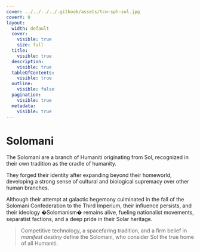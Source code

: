 ```yaml
---
cover: ../../../../.gitbook/assets/tcw-sph-sol.jpg
coverY: 0
layout:
  width: default
  cover:
    visible: true
    size: full
  title:
    visible: true
  description:
    visible: true
  tableOfContents:
    visible: true
  outline:
    visible: false
  pagination:
    visible: true
  metadata:
    visible: true
---
```


# Solomani

The Solomani are a branch of Humaniti originating from Sol, recognized in their own tradition as the cradle of humanity.

They forged their identity after expanding beyond their homeworld, developing a strong sense of cultural and biological supremacy over other human branches.

Although their attempt at galactic hegemony culminated in the fall of the Solomani Confederation to the Third Imperium, their influence persists, and their ideology �Solomanism� remains alive, fueling nationalist movements, separatist factions, and a deep pride in their Solar heritage.

> Competitive technology, a spacefaring tradition, and a firm belief in _manifest destiny_ define the Solomani, who consider Sol the true home of all Humaniti.
